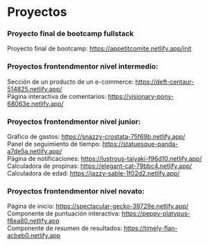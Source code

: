 # Proyectos
### Proyecto final de bootcamp fullstack
Proyecto final de bootcamp: https://appetitcomite.netlify.app/init
### Proyectos frontendmentor nivel intermedio:
Sección de un producto de un e-commerce: https://deft-centaur-514825.netlify.app/ <br>
Página interactiva de comentarios: https://visionary-pony-68063e.netlify.app/<br>
### Proyectos frontendmentor nivel junior:
Gráfico de gastos: https://snazzy-crostata-75f69b.netlify.app/<br>
Panel de seguimiento de tiempo: https://statuesque-panda-a7de5a.netlify.app/<br>
Página de notificaciones: https://lustrous-taiyaki-f96d10.netlify.app/<br>
Calculadora de propinas: https://elegant-cat-79bbc4.netlify.app/<br>
Calculadora de edad: https://jazzy-sable-1f02d2.netlify.app/<br>
### Proyectos frontendmentor nivel novato:
Página de inicio: https://spectacular-gecko-39729e.netlify.app/<br>
Componente de puntuación interactiva: https://peppy-platypus-f6ea80.netlify.app<br>
Componente de resumen de resultados: https://timely-flan-acbeb0.netlify.app
